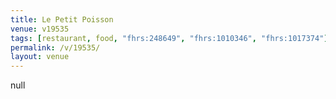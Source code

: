 ```yaml
---
title: Le Petit Poisson
venue: v19535
tags: [restaurant, food, "fhrs:248649", "fhrs:1010346", "fhrs:1017374"]
permalink: /v/19535/
layout: venue
---
```

null